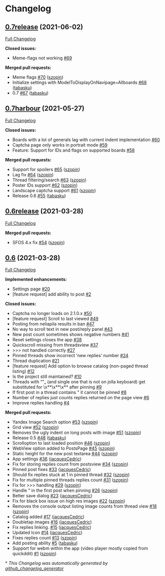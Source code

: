 # Changelog

## [0.7release](https://github.com/tabasku/harbour-neliapila/tree/0.7release) (2021-06-02)

[Full Changelog](https://github.com/tabasku/harbour-neliapila/compare/0.7harbour...0.7release)

**Closed issues:**

- Meme-flags not working [\#69](https://github.com/tabasku/harbour-neliapila/issues/69)

**Merged pull requests:**

- Meme flags [\#70](https://github.com/tabasku/harbour-neliapila/pull/70) ([szopin](https://github.com/szopin))
- Initialize settings with ModelToDisplayOnNavipage=Allboards [\#68](https://github.com/tabasku/harbour-neliapila/pull/68) ([tabasku](https://github.com/tabasku))
- 0.7 [\#67](https://github.com/tabasku/harbour-neliapila/pull/67) ([tabasku](https://github.com/tabasku))

## [0.7harbour](https://github.com/tabasku/harbour-neliapila/tree/0.7harbour) (2021-05-27)

[Full Changelog](https://github.com/tabasku/harbour-neliapila/compare/0.6release...0.7harbour)

**Closed issues:**

- Boards with a lot of generals lag with current indent implementation [\#60](https://github.com/tabasku/harbour-neliapila/issues/60)
- Captcha page only works in portrait mode [\#59](https://github.com/tabasku/harbour-neliapila/issues/59)
- Feature: Support for IDs and flags on supported boards [\#58](https://github.com/tabasku/harbour-neliapila/issues/58)

**Merged pull requests:**

- Support for spoilers [\#65](https://github.com/tabasku/harbour-neliapila/pull/65) ([szopin](https://github.com/szopin))
- Lag fix [\#64](https://github.com/tabasku/harbour-neliapila/pull/64) ([szopin](https://github.com/szopin))
- Thread filtering/search [\#63](https://github.com/tabasku/harbour-neliapila/pull/63) ([szopin](https://github.com/szopin))
- Poster IDs support [\#62](https://github.com/tabasku/harbour-neliapila/pull/62) ([szopin](https://github.com/szopin))
- Landscape captcha support [\#61](https://github.com/tabasku/harbour-neliapila/pull/61) ([szopin](https://github.com/szopin))
- Release 0.6 [\#55](https://github.com/tabasku/harbour-neliapila/pull/55) ([tabasku](https://github.com/tabasku))

## [0.6release](https://github.com/tabasku/harbour-neliapila/tree/0.6release) (2021-03-28)

[Full Changelog](https://github.com/tabasku/harbour-neliapila/compare/0.6...0.6release)

**Merged pull requests:**

- SFOS 4.x fix [\#54](https://github.com/tabasku/harbour-neliapila/pull/54) ([szopin](https://github.com/szopin))

## [0.6](https://github.com/tabasku/harbour-neliapila/tree/0.6) (2021-03-28)

[Full Changelog](https://github.com/tabasku/harbour-neliapila/compare/ac640f4a13661872a52fbcb0e8c085d0f5149515...0.6)

**Implemented enhancements:**

- Settings page [\#20](https://github.com/tabasku/harbour-neliapila/issues/20)
- \[feature request\] add ability to post [\#2](https://github.com/tabasku/harbour-neliapila/issues/2)

**Closed issues:**

- Captcha no longer loads on 2.1.0.x [\#50](https://github.com/tabasku/harbour-neliapila/issues/50)
- \[feature request\] Scroll to last viewed [\#49](https://github.com/tabasku/harbour-neliapila/issues/49)
- Posting from neliapila results in ban [\#47](https://github.com/tabasku/harbour-neliapila/issues/47)
- No way to scroll text in new post/reply panel [\#43](https://github.com/tabasku/harbour-neliapila/issues/43)
- New post count sometimes shows negative numbers [\#41](https://github.com/tabasku/harbour-neliapila/issues/41)
- Reset settings closes the app [\#38](https://github.com/tabasku/harbour-neliapila/issues/38)
- Quickscroll missing from threadsview [\#37](https://github.com/tabasku/harbour-neliapila/issues/37)
- \>\>\> not handled correctly [\#27](https://github.com/tabasku/harbour-neliapila/issues/27)
- Pinned threads show incorrect 'new replies' number [\#24](https://github.com/tabasku/harbour-neliapila/issues/24)
- Thread duplication [\#21](https://github.com/tabasku/harbour-neliapila/issues/21)
- \[feature request\] Add option to browse catalog \(non-paged thread listing\) [\#12](https://github.com/tabasku/harbour-neliapila/issues/12)
- Is the project still maintained? [\#10](https://github.com/tabasku/harbour-neliapila/issues/10)
- Threads with “”„ \(and single one that is not on jolla keyboard\) get substituted for \x\*\*\x\*\*\x\*\* after pinning [\#9](https://github.com/tabasku/harbour-neliapila/issues/9)
- If first post in a thread contains " it cannot be pinned [\#8](https://github.com/tabasku/harbour-neliapila/issues/8)
- Number of replies just counts replies returned on the page view [\#6](https://github.com/tabasku/harbour-neliapila/issues/6)
- Improve replies handling [\#4](https://github.com/tabasku/harbour-neliapila/issues/4)

**Merged pull requests:**

- Yandex Image Search option [\#53](https://github.com/tabasku/harbour-neliapila/pull/53) ([szopin](https://github.com/szopin))
- Grid view [\#52](https://github.com/tabasku/harbour-neliapila/pull/52) ([szopin](https://github.com/szopin))
- Removes the ugly indent on long posts with image [\#51](https://github.com/tabasku/harbour-neliapila/pull/51) ([szopin](https://github.com/szopin))
- Release 0.5 [\#48](https://github.com/tabasku/harbour-neliapila/pull/48) ([tabasku](https://github.com/tabasku))
- Scrolloption to last loaded position [\#46](https://github.com/tabasku/harbour-neliapila/pull/46) ([szopin](https://github.com/szopin))
- WebView option added to PostsPage [\#45](https://github.com/tabasku/harbour-neliapila/pull/45) ([szopin](https://github.com/szopin))
- Static height for the new post textarea [\#44](https://github.com/tabasku/harbour-neliapila/pull/44) ([szopin](https://github.com/szopin))
- App settings [\#36](https://github.com/tabasku/harbour-neliapila/pull/36) ([jacquesCedric](https://github.com/jacquesCedric))
- Fix for storing replies count from postsview [\#34](https://github.com/tabasku/harbour-neliapila/pull/34) ([szopin](https://github.com/szopin))
- Pinned post fixes [\#33](https://github.com/tabasku/harbour-neliapila/pull/33) ([jacquesCedric](https://github.com/jacquesCedric))
- Should fix replies stuck at 1 in pinned thread [\#32](https://github.com/tabasku/harbour-neliapila/pull/32) ([szopin](https://github.com/szopin))
- Fix for multiple pinned threads replies count [\#31](https://github.com/tabasku/harbour-neliapila/pull/31) ([szopin](https://github.com/szopin))
- Fix for \>\>\> handling [\#29](https://github.com/tabasku/harbour-neliapila/pull/29) ([szopin](https://github.com/szopin))
- Handle " in the first post when pinning [\#26](https://github.com/tabasku/harbour-neliapila/pull/26) ([szopin](https://github.com/szopin))
- Better save dialog [\#23](https://github.com/tabasku/harbour-neliapila/pull/23) ([jacquesCedric](https://github.com/jacquesCedric))
- Fix for black box issue on high res images [\#22](https://github.com/tabasku/harbour-neliapila/pull/22) ([szopin](https://github.com/szopin))
- Removes the console output listing image counts from thread view [\#18](https://github.com/tabasku/harbour-neliapila/pull/18) ([szopin](https://github.com/szopin))
- Catalog added [\#17](https://github.com/tabasku/harbour-neliapila/pull/17) ([jacquesCedric](https://github.com/jacquesCedric))
- Doubletap images [\#16](https://github.com/tabasku/harbour-neliapila/pull/16) ([jacquesCedric](https://github.com/jacquesCedric))
- Fix replies linking. [\#15](https://github.com/tabasku/harbour-neliapila/pull/15) ([jacquesCedric](https://github.com/jacquesCedric))
- Updated Icon [\#14](https://github.com/tabasku/harbour-neliapila/pull/14) ([jacquesCedric](https://github.com/jacquesCedric))
- Fixes replies count [\#13](https://github.com/tabasku/harbour-neliapila/pull/13) ([szopin](https://github.com/szopin))
- Add posting ability [\#5](https://github.com/tabasku/harbour-neliapila/pull/5) ([tabasku](https://github.com/tabasku))
- Support for webm within the app \(video player mostly copied from quickddit\) [\#1](https://github.com/tabasku/harbour-neliapila/pull/1) ([szopin](https://github.com/szopin))



\* *This Changelog was automatically generated by [github_changelog_generator](https://github.com/github-changelog-generator/github-changelog-generator)*
